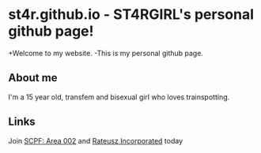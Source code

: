 # st4r.github.io - ST4RGIRL's personal github page!
+Welcome to my website.
-This is my personal github page.


## About me
I'm a 15 year old, transfem and bisexual girl who loves trainspotting.

## Links
Join [SCPF: Area 002](https://discord.gg/gZDpHzY9PS)
and [Rateusz Incorporated](https://discord.gg/bA6yxTNqjT) today


